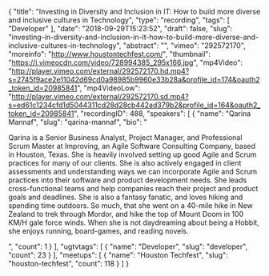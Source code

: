 {
  "title": "Investing in Diversity and Inclusion in IT: How to build more diverse and inclusive cultures in Technology",
  "type": "recording",
  "tags": [
    "Developer"
  ],
  "date": "2018-09-29T15:23:52",
  "draft": false,
  "slug": "investing-in-diversity-and-inclusion-in-it-how-to-build-more-diverse-and-inclusive-cultures-in-technology",
  "abstract": "",
  "vimeo": "292572170",
  "moreinfo": "http://www.houstontechfest.com/",
  "thumbnail": "https://i.vimeocdn.com/video/728994385_295x166.jpg",
  "mp4Video": "http://player.vimeo.com/external/292572170.hd.mp4?s=2745f9ace2e11042d69cd0a98985b9960e33b28a&profile_id=174&oauth2_token_id=20985841",
  "mp4VideoLow": "http://player.vimeo.com/external/292572170.sd.mp4?s=ed61c1234cfd1d5044311cd28d28cb442ad379b2&profile_id=164&oauth2_token_id=20985841",
  "recordingID": 488,
  "speakers": [
    {
      "name": "Qarina Mannaf",
      "slug": "qarina-mannaf",
      "bio": "<p>Qarina is a Senior Business Analyst, Project Manager, and Professional Scrum Master at Improving, an Agile Software Consulting Company, based in Houston, Texas. She is heavily involved setting up good Agile and Scrum practices for many of our clients. She is also actively engaged in client assessments and understanding ways we can incorporate Agile and Scrum practices into their software and product development needs. She leads cross-functional teams and help companies reach their project and product goals and deadlines. She is also a fantasy fanatic, and loves hiking and spending time outdoors. So much, that she went on a 40-mile hike in New Zealand to trek through Mordor, and hike the top of Mount Doom in 100 KM/H gale force winds. When she is not daydreaming about being a Hobbit, she enjoys running, board-games, and reading novels.</p>",
      "count": 1
    }
  ],
  "ugtvtags": [
    {
      "name": "Developer",
      "slug": "developer",
      "count": 23
    }
  ],
  "meetups": [
    {
      "name": "Houston Techfest",
      "slug": "houston-techfest",
      "count": 118
    }
  ]
}